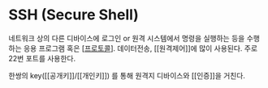 # SSH (Secure Shell)

네트워크 상의 다른 디바이스에 로그인 or 원격 시스템에서 명령을 실행하는 등을 수행하는 응용 프로그램 혹은 [[프로토콜]].
데이터전송, [[원격제어]]에 많이 사용된다.
주로 22번 포트를 사용한다.

한쌍의 key([[공개키]]/[[개인키]]) 를 통해 원격지 디바이스와 [[인증]]을 거친다.

[//begin]: # "Autogenerated link references for markdown compatibility"
[프로토콜]: 프로토콜.md "프로토콜"
[//end]: # "Autogenerated link references"